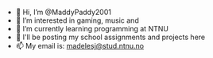- 👋 Hi, I’m @MaddyPaddy2001
- 👀 I’m interested in gaming, music and 
- 🌱 I’m currently learning programming at NTNU
- 💞️ I'll be posting my school assignments and projects here
- 📫 My email is: madelesj@stud.ntnu.no

<!---
MaddyPaddy2001/MaddyPaddy2001 is a ✨ special ✨ repository because its `README.md` (this file) appears on your GitHub profile.
You can click the Preview link to take a look at your changes.
--->
